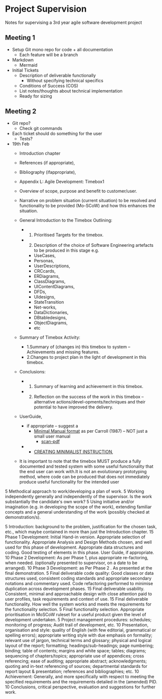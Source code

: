 Project Supervision
===================

Notes for supervising a 3rd year agile software development project


Meeting 1
---------

* Setup Git mono repo for code + all documentation
    * Each feature will be a branch
* Markdown
    * Mermaid
* Initial Tickets
    * Description of deliverable functionally
        * Without specifying technical specifics
    * Conditions of Success (COS)
    * List notes/thoughts about technical implementation
    * Ready for sizing

Meeting 2
---------

* Git repo?
    * Check git commands
* Each ticket should do something for the user
    * Tests?
* 19th Feb
    * Introduction chapter
    * References (if appropriate),
    * Bibliography (ifappropriate),
    * Appendix L: Agile Development: Timebox1

    * Overview of scope, purpose and benefit to customer/user.
    * Narrative on problem situation (current situation) to be resolved and functionality to be provided (Mo-SCoW) and how this enhances the situation.
    * General Introduction to the Timebox Outlining: 
        * 1. Prioritised Targets for the timebox.
        * 2. Description of the choice of Software Engineering artefacts to be produced in this stage e.g.
            * UseCases,
            * Personas,
            * UserDescriptions,
            * CRCcards,
            * ERDiagrams,  
            * ClassDiagrams,
            * UIContentDiagrams,
            * DFDs,
            * UIdesigns,
            * StateTransition
            * Net-works,
            * DataDictionaries,
            * DBtabledesigns,
            * ObjectDiagrams,
            * etc
    * Summary of Timebox Activity:
        * 1.Summary of (changes in) this timebox to system – Achievements and missing features.
        * 2.Changes to project plan in the light of development in this timebox.
    * Conclusions:
        * 1. Summary of learning and achievement in this timebox.
        * 2. Reflection on the success of the work in this timebox – alternative actions/devel-opments/techniques and their potential to have improved the delivery.
    * UserGuide,
        * if appropriate – suggest a 
            * [Minimal Manual format](https://dl.acm.org/doi/10.1207/s15327051hci0302_2) as per Carroll (1987) – NOT just a small user manual
                * [scan-pdf](http://swcarpentry.github.io/swc-releases/2017.02/instructor-training/files/papers/carroll-minimal-manual-1987.pdf) 
        * * [CREATING MINIMALIST INSTRUCTION](https://pdfs.semanticscholar.org/d8fd/1192c8936fab12e46cc9eb605e323e30ff52.pdf), 
    * It is important to note that the timebox MUST produce a fully documented and tested system with some useful functionality that the end user can work with.It is not an evolutionary prototyping method, where code can be produced that does not immediately produce useful functionality for the intended user

5	Methodical approach to work/developing a plan of work.
5	Working independently generally and independently of the supervisor.  Is the work substantially the candidate's own work?
5	Using initiative and/or imagination (e.g. in developing the scope of the work), extending familiar concepts and a general understanding of the work (possibly checked at demonstration/s).

5	Introduction: background to the problem, justification for the chosen task, etc., which maybe contained in more than just the Introduction chapter.
15	Phase 1 Development: Initial Hand-in version. Appropriate selection of functionality. Appropriate Analysis and Design Methods chosen, and well used for this phase of development. Appropriate data structures and coding. Good testing of elements in this phase. User Guide, if appropriate.
10	Phase 2 Development: As per Phase 1, plus appropriate re-factoring, when needed. (optionally presented to supervisor, on a date to be arranged).
10	Phase 3 Development: as Per Phase 2 . As presented at the final demonstration.
5	Final deliverable code quality: Good classes or data structures used, consistent coding standards and appropriate secondary notations and commentary used. Code refactoring performed to minimise duplication across development phases.
15	Final deliverable usability. Consistent, minimal and approachable design with close attention paid to user profiles, task requirements and context of use.
15	Final deliverable functionality. How well the system works and meets the requirements for the functionality selection.
5	Final functionality selection. Appropriate prioritisation in MoSCoW ruleset for a useful product given the level of development undertaken.
5	Project management procedures: schedules; monitoring of progress; Audit trail of development, etc.
10	Presentation, organisation and style: quality of English (with few editorial, grammatical or spelling errors); appropriate writing style with due emphasis on formality; relevant use of jargon, technical terms and glossary; physical and logical layout of the  report; formatting; headings/sub-headings; page numbering; binding; table of contents; margins and white space; tables; diagrams; sequencing of chapters/topics; appropriate use of appendices; cross referencing; ease of auditing; appropriate abstract; acknowledgments; quoting and in-text referencing of sources; departmental standards for report layout & presentation; references and bibliographies; etc.
10	Achievement: Generally, and more specifically with respect to meeting the specified  requirements and the requirements detailed in the (amended) PID.
10	Conclusions, critical perspective, evaluation and suggestions for further work.
